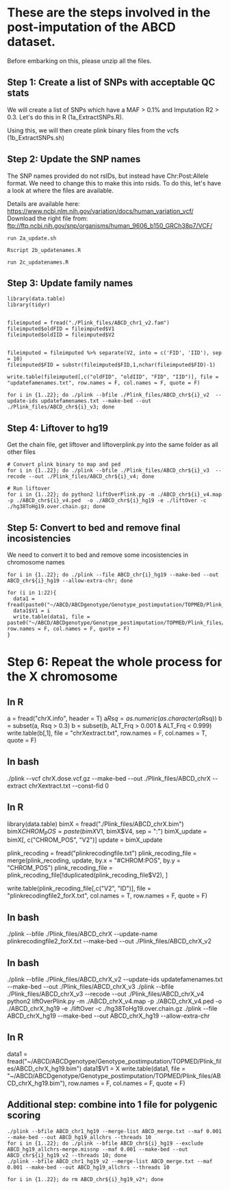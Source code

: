 # These are the steps involved in the post-imputation of the ABCD dataset.

Before embarking on this, please unzip all the files. 

## Step 1: Create a list of SNPs with acceptable QC stats
We will create a list of SNPs which have a MAF > 0.1% and Imputation R2 > 0.3. Let's do this in R (1a_ExtractSNPs.R).

Using this, we will then create plink binary files from the vcfs (1b_ExtractSNPs.sh)

## Step 2: Update the SNP names
The SNP names provided do not rsIDs, but instead have Chr:Post:Allele format. We need to change this to make this into rsids.
To do this, let's have a look at where the files are available. 

Details are available here: https://www.ncbi.nlm.nih.gov/variation/docs/human_variation_vcf/
Download the right file from: ftp://ftp.ncbi.nih.gov/snp/organisms/human_9606_b150_GRCh38p7/VCF/

```{bash}
run 2a_update.sh
```
```{bash}
Rscript 2b_updatenames.R
```

```{bash}
run 2c_updatenames.R
```
## Step 3: Update family names
```{R}
library(data.table)
library(tidyr)


fileimputed = fread("./Plink_files/ABCD_chr1_v2.fam")
fileimputed$oldFID = fileimputed$V1
fileimputed$oldIID = fileimputed$V2


fileimputed = fileimputed %>% separate(V2, into = c('FID', 'IID'), sep = 10)
fileimputed$FID = substr(fileimputed$FID,1,nchar(fileimputed$FID)-1)

write.table(fileimputed[,c("oldFID", "oldIID", "FID", "IID")], file = "updatefamenames.txt", row.names = F, col.names = F, quote = F)
```
```{bash}
for i in {1..22}; do ./plink --bfile ./Plink_files/ABCD_chr${i}_v2  --update-ids updatefamenames.txt --make-bed --out ./Plink_files/ABCD_chr${i}_v3; done
```
## Step 4: Liftover to hg19
Get the chain file, get liftover and liftoverplink.py into the same folder as all other files

```{bash}
# Convert plink binary to map and ped
for i in {1..22}; do ./plink --bfile ./Plink_files/ABCD_chr${i}_v3  --recode --out ./Plink_files/ABCD_chr${i}_v4; done

# Run liftover
for i in {1..22}; do python2 liftOverPlink.py -m ./ABCD_chr${i}_v4.map -p ./ABCD_chr${i}_v4.ped  -o ./ABCD_chr${i}_hg19 -e ./liftOver -c ./hg38ToHg19.over.chain.gz; done
```


## Step 5: Convert to bed and remove final incosistencies
We need to convert it to bed and remove some incosistencies in chromosome names

```{bash}
for i in {1..22}; do ./plink --file ABCD_chr{i}_hg19 --make-bed --out ABCD_chr${i}_hg19 --allow-extra-chr; done
```

```{R}
for (i in 1:22){
  data1 = fread(paste0("~/ABCD/ABCDgenotype/Genotype_postimputation/TOPMED/Plink_files/ABCD_chr",i,"_hg19.bim"))
  data1$V1 = i
  write.table(data1, file = paste0("~/ABCD/ABCDgenotype/Genotype_postimputation/TOPMED/Plink_files/ABCD_chr",i,"_hg19.bim"), row.names = F, col.names = F, quote = F)
}
```

# Step 6: Repeat the whole process for the X chromosome
## In R
  a = fread("chrX.info", header = T)
  a$Rsq = as.numeric(as.character(a$Rsq))
  b = subset(a, Rsq > 0.3)
  b = subset(b, ALT_Frq > 0.001 & ALT_Frq < 0.999)
  write.table(b[,1], file = "chrXextract.txt", row.names = F, col.names = T, quote = F)

## In bash
 ./plink --vcf chrX.dose.vcf.gz --make-bed --out ./Plink_files/ABCD_chrX  --extract chrXextract.txt --const-fid 0
 
 ## In R
library(data.table)
bimX = fread("./Plink_files/ABCD_chrX.bim")
bimX$CHROM_POS = paste(bimX$V1, bimX$V4, sep = ":")
bimX_update = bimX[, c("CHROM_POS", "V2")]
update = bimX_update


plink_recoding = fread("plinkrecodingfile.txt")
plink_recoding_file = merge(plink_recoding, update, by.x = "#CHROM:POS", by.y = "CHROM_POS")
plink_recoding_file = plink_recoding_file[!duplicated(plink_recoding_file$V2), ]

write.table(plink_recoding_file[,c("V2", "ID")], file = "plinkrecodingfile2_forX.txt", col.names = T, row.names = F, quote = F)

## In bash
./plink --bfile ./Plink_files/ABCD_chrX  --update-name plinkrecodingfile2_forX.txt --make-bed --out ./Plink_files/ABCD_chrX_v2

## In bash
./plink --bfile ./Plink_files/ABCD_chrX_v2  --update-ids updatefamenames.txt --make-bed --out ./Plink_files/ABCD_chrX_v3
./plink --bfile ./Plink_files/ABCD_chrX_v3  --recode --out ./Plink_files/ABCD_chrX_v4
python2 liftOverPlink.py -m ./ABCD_chrX_v4.map -p ./ABCD_chrX_v4.ped  -o ./ABCD_chrX_hg19 -e ./liftOver -c ./hg38ToHg19.over.chain.gz
./plink --file ABCD_chrX_hg19 --make-bed --out ABCD_chrX_hg19 --allow-extra-chr

## In R
data1 = fread("~/ABCD/ABCDgenotype/Genotype_postimputation/TOPMED/Plink_files/ABCD_chrX_hg19.bim")
data1$V1 = X
write.table(data1, file = "~/ABCD/ABCDgenotype/Genotype_postimputation/TOPMED/Plink_files/ABCD_chrX_hg19.bim"), row.names = F, col.names = F, quote = F)










## Additional step: combine into 1 file for polygenic scoring
```{bash}
./plink --bfile ABCD_chr1_hg19 --merge-list ABCD_merge.txt --maf 0.001 --make-bed --out ABCD_hg19_allchrs --threads 10
for i in {1..22}; do ./plink --bfile ABCD_chr${i}_hg19 --exclude ABCD_hg19_allchrs-merge.missnp --maf 0.001 --make-bed --out ABCD_chr${i}_hg19_v2 --threads 10; done
./plink --bfile ABCD_chr1_hg19_v2 --merge-list ABCD_merge.txt --maf 0.001 --make-bed --out ABCD_hg19_allchrs --threads 10

for i in {1..22}; do rm ABCD_chr${i}_hg19_v2*; done

```

